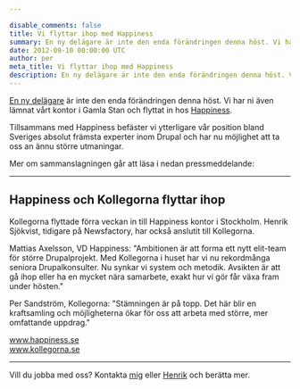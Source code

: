 ```yaml
---

disable_comments: false
title: Vi flyttar ihop med Happiness
summary: En ny delägare är inte den enda förändringen denna höst. Vi har ni även lämnat vårt kontor i Gamla Stan och flyttat in hos Happiness.
date: 2012-09-10 00:00:00 UTC
author: per
meta_title: Vi flyttar ihop med Happiness
description: En ny delägare är inte den enda förändringen denna höst. Vi har ni även lämnat vårt kontor i Gamla Stan och flyttat in hos Happiness.
---
```


<p><a href="/blogg/2012/09/henrik-sjokvist-ny-delagare/">En ny delägare</a> är inte den enda förändringen denna höst. Vi har ni även lämnat vårt kontor i Gamla Stan och flyttat in hos <a href="http://www.happiness.se">Happiness</a>.</p>

<p>Tillsammans med Happiness befäster vi ytterligare vår position bland Sveriges absolut främsta experter inom Drupal och har nu möjlighet att ta oss an ännu större utmaningar.</p>

<p>Mer om sammanslagningen går att läsa i nedan pressmeddelande:</p>

<hr>

  <h2 class="t-h3">Happiness och Kollegorna flyttar ihop</h2>

  <p>Kollegorna flyttade förra veckan in till Happiness kontor i Stockholm. Henrik Sjökvist, tidigare på Newsfactory, har också anslutit till Kollegorna.</p>

  <p>Mattias Axelsson, VD Happiness: "Ambitionen är att forma ett nytt elit-team för större Drupalprojekt. Med Kollegorna i huset har vi nu rekordmånga seniora Drupalkonsulter. Nu synkar vi system och metodik. Avsikten är att gå ihop eller ha en mycket nära samarbete, exakt hur vi gör får växa fram under hösten."</p>

  <p>Per Sandström, Kollegorna: "Stämningen är på topp. Det här blir en kraftsamling och möjligheterna ökar för oss att arbeta med större, mer omfattande uppdrag."</p>

  <p>
    <a href="http://www.happiness.se">www.happiness.se</a><br>
    <a href="http://www.kollegorna.se">www.kollegorna.se</a>
  </p>

<hr>

<p>Vill du jobba med oss? Kontakta <a href="mailto:per@kollegorna.se">mig</a> eller <a href="mailto:henrik@kollegorna.se">Henrik</a> och berätta mer.</p>
